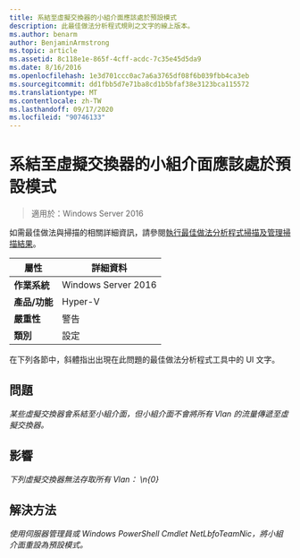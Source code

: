 ```yaml
---
title: 系結至虛擬交換器的小組介面應該處於預設模式
description: 此最佳做法分析程式規則之文字的線上版本。
ms.author: benarm
author: BenjaminArmstrong
ms.topic: article
ms.assetid: 8c118e1e-865f-4cff-acdc-7c35e45d5da9
ms.date: 8/16/2016
ms.openlocfilehash: 1e3d701ccc0ac7a6a3765df08f6b039fbb4ca3eb
ms.sourcegitcommit: dd1fbb5d7e71ba8cd1b5bfaf38e3123bca115572
ms.translationtype: MT
ms.contentlocale: zh-TW
ms.lasthandoff: 09/17/2020
ms.locfileid: "90746133"
---
```

# <a name="the-team-interface-bound-to-a-virtual-switch-should-be-in-default-mode"></a>系結至虛擬交換器的小組介面應該處於預設模式

>適用於：Windows Server 2016

如需最佳做法與掃描的相關詳細資訊，請參閱[執行最佳做法分析程式掃描及管理掃描結果](https://go.microsoft.com/fwlink/p/?LinkID=223177)。

|屬性|詳細資料|
|-|-|
|**作業系統**|Windows Server 2016|
|**產品/功能**|Hyper-V|
|**嚴重性**|警告|
|**類別**|設定|

在下列各節中，斜體指出出現在此問題的最佳做法分析程式工具中的 UI 文字。

## <a name="issue"></a>**問題**
*某些虛擬交換器會系結至小組介面，但小組介面不會將所有 Vlan 的流量傳遞至虛擬交換器。*

## <a name="impact"></a>**影響**
*下列虛擬交換器無法存取所有 Vlan： \n{0}*

## <a name="resolution"></a>**解決方法**
*使用伺服器管理員或 Windows PowerShell Cmdlet NetLbfoTeamNic，將小組介面重設為預設模式。*



